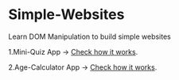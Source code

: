 # Simple-Websites
Learn DOM Manipulation to build simple websites

1.Mini-Quiz App 
    -> [Check how it works](https://mini-qa.netlify.app/).


    
2.Age-Calculator App
    -> [Check how it works](https://dayspassed.netlify.app/).